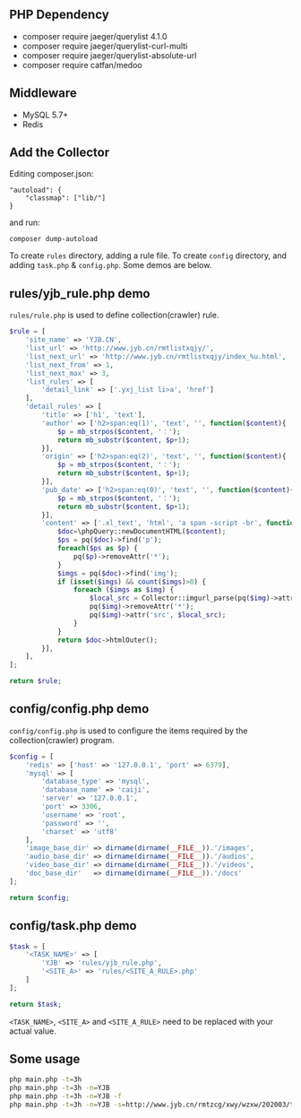 ## PHP Dependency
* composer require jaeger/querylist 4.1.0
* composer require jaeger/querylist-curl-multi
* composer require jaeger/querylist-absolute-url
* composer require catfan/medoo

## Middleware
* MySQL 5.7+
* Redis

## Add the Collector
Editing composer.json:
```
"autoload": {
    "classmap": ["lib/"]
}
```
and run:
```
composer dump-autoload
```

To create  `rules` directory, adding a rule file. To create  `config` directory, and adding `task.php` & `config.php`. Some demos are below.

## rules/yjb_rule.php demo

`rules/rule.php` is used to define collection(crawler) rule.

```php
$rule = [
    'site_name' => 'YJB.CN',
    'list_url' => 'http://www.jyb.cn/rmtlistxqjy/',
    'list_next_url' => 'http://www.jyb.cn/rmtlistxqjy/index_%u.html',
    'list_next_from' => 1,
    'list_next_max' => 3,
    'list_rules' => [
        'detail_link' => ['.yxj_list li>a', 'href']
    ],
    'detail_rules' => [
        'title' => ['h1', 'text'],
        'author' => ['h2>span:eq(1)', 'text', '', function($content){
            $p = mb_strpos($content, '：');
            return mb_substr($content, $p+1);
        }],
        'origin' => ['h2>span:eq(2)', 'text', '', function($content){
            $p = mb_strpos($content, '：');
            return mb_substr($content, $p+1);
        }],
        'pub_date' => ['h2>span:eq(0)', 'text', '', function($content){
            $p = mb_strpos($content, '：');
            return mb_substr($content, $p+1);
        }],
        'content' => ['.xl_text', 'html', 'a span -script -br', function($content){
            $doc=\phpQuery::newDocumentHTML($content);
            $ps = pq($doc)->find('p');
            foreach($ps as $p) {
                pq($p)->removeAttr('*');
            }
            $imgs = pq($doc)->find('img');
            if (isset($imgs) && count($imgs)>0) {
                foreach ($imgs as $img) {
                    $local_src = Collector::imgurl_parse(pq($img)->attr('src'));
                    pq($img)->removeAttr('*');
                    pq($img)->attr('src', $local_src);
                }
            }
            return $doc->htmlOuter();
        }],
    ],
];

return $rule;
```

## config/config.php demo
`config/config.php` is used to configure the items required by the collection(crawler) program.
```php
$config = [
    'redis' => ['host' => '127.0.0.1', 'port' => 6379],
    'mysql' => [
        'database_type' => 'mysql',
        'database_name' => 'caiji',
        'server' => '127.0.0.1',
        'port' => 3306,
        'username' => 'root',
        'password' => '',
        'charset' => 'utf8'
    ],
    'image_base_dir' => dirname(dirname(__FILE__)).'/images',
    'audio_base_dir' => dirname(dirname(__FILE__)).'/audios',
    'video_base_dir' => dirname(dirname(__FILE__)).'/videos',
    'doc_base_dir'   => dirname(dirname(__FILE__)).'/docs'
];

return $config;
```

## config/task.php demo

```php
$task = [
    '<TASK_NAME>' => [
        'YJB' => 'rules/yjb_rule.php',
        '<SITE_A>' => 'rules/<SITE_A_RULE>.php'
    ]
];

return $task;
```
`<TASK_NAME>`, `<SITE_A>` and `<SITE_A_RULE>` need to be replaced with your actual value.

## Some usage
```bash
php main.php -t=3h
php main.php -t=3h -n=YJB
php main.php -t=3h -n=YJB -f
php main.php -t=3h -n=YJB -s=http://www.jyb.cn/rmtzcg/xwy/wzxw/202003/t20200317_307896.html
```
